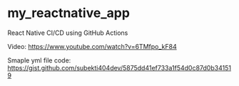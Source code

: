 # my_reactnative_app

React Native CI/CD using GitHub Actions
 
Video: https://www.youtube.com/watch?v=6TMfpo_kF84

Smaple yml file code: https://gist.github.com/subekti404dev/5875dd41ef733a1f54d0c87d0b341519

